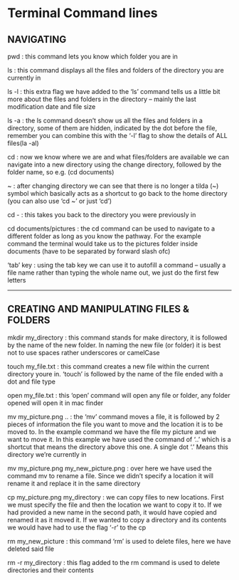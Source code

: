 # Terminal Command lines
## NAVIGATING
pwd : this command lets you know which folder you are in	

ls : this command displays all the files and folders of the directory you are currently in

ls -l : this extra flag we have added to the ‘ls’ command tells us a little bit more about the files and folders in the directory – mainly the last modification date and file size

ls -a : the ls command doesn’t show us all the files and folders in a directory, some of them are hidden, indicated by the dot before the file, remember you can combine this with the ‘-l’ flag to show the details of ALL files(la -al)

cd : now we know where we are and what files/folders are available we can navigate into a new directory using the change directory, followed by the folder name, so e.g. (cd documents)

~ : after changing directory we can see that there is no longer a tilda (~) symbol which basically acts as a shortcut to go back to the home directory (you can also use ‘cd ~’ or just ‘cd’)

cd - : this takes you back to the directory you were previously in

cd documents/pictures : the cd command can be used to navigate to a different folder as long as you know the pathway. For the example command the terminal would take us to the pictures folder inside documents (have to be separated by forward slash ofc)

‘tab’ key : using the tab key we can use it to autofill a command – usually a file name rather than typing the whole name out, we just do the first few letters

---
## CREATING AND MANIPULATING FILES & FOLDERS

mkdir my_directory : this command stands for make directory, it is followed by the name of the new folder. In naming the new file (or folder) it is best not to use spaces rather underscores or camelCase 

touch my_file.txt : this command creates a new file within the current directory youre in. ‘touch’ is followed by the name of the file ended with a dot and file type

open my_file.txt : this ‘open’ command will open any file or folder, any folder opened will open it in mac finder

mv my_picture.png .. : the ‘mv’ command moves a file, it is followed by 2 pieces of information the file you want to move and the location it is to be moved to. In the example command we have the file my picture and we want to move it. In this example we have used the command of ‘..’ which is a shortcut that means the directory above this one. A single dot ‘.’ Means this directory we’re currently in

mv my_picture.png my_new_picture.png : over here we have used the command mv to rename a file. Since we didn’t specify a location it will rename it and replace it in the same directory

cp my_picture.png my_directory : we can copy files to new locations. First we must specify the file and then the location we want to copy it to. If we had provided a new name in the second path, it would have copied and renamed it as it moved it. If we wanted to copy a directory and its contents we would have had to use the flag ‘-r’ to the cp

rm my_new_picture : this command ‘rm’ is used to delete files, here we have deleted said file

rm -r my_directory : this flag added to the rm command is used to delete directories and their contents

